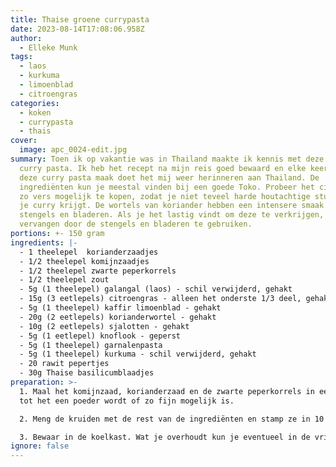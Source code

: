 ```yaml
---
title: Thaise groene currypasta
date: 2023-08-14T17:08:06.958Z
author:
  - Elleke Munk
tags:
  - laos
  - kurkuma
  - limoenblad
  - citroengras
categories:
  - koken
  - currypasta
  - thais
cover:
  image: apc_0024-edit.jpg
summary: Toen ik op vakantie was in Thailand maakte ik kennis met deze groene
  curry pasta. Ik heb het recept na mijn reis goed bewaard en elke keer als ik
  deze curry pasta maak doet het mij weer herinneren aan Thailand. De
  ingrediënten kun je meestal vinden bij een goede Toko. Probeer het citroengras
  zo vers mogelijk te kopen, zodat je niet teveel harde houtachtige stukken in
  je curry krijgt. De wortels van koriander hebben een intensere smaak dan hun
  stengels en bladeren. Als je het lastig vindt om deze te verkrijgen, kun je ze
  vervangen door de stengels en bladeren te gebruiken.
portions: +- 150 gram
ingredients: |-
  - 1 theelepel  korianderzaadjes
  - 1/2 theelepel komijnzaadjes
  - 1/2 theelepel zwarte peperkorrels
  - 1/2 theelepel zout
  - 5g (1 theelepel) galangal (laos) - schil verwijderd, gehakt
  - 15g (3 eetlepels) citroengras - alleen het onderste 1/3 deel, gehakt
  - 5g (1 theelepel) kaffir limoenblad - gehakt
  - 20g (2 eetlepels) korianderwortel - gehakt
  - 10g (2 eetlepels) sjalotten - gehakt
  - 5g (1 eetlepel) knoflook - geperst
  - 5g (1 theelepel) garnalenpasta
  - 5g (1 theelepel) kurkuma - schil verwijderd, gehakt
  - 20 rawit pepertjes
  - 30g Thaise basilicumblaadjes
preparation: >-
  1. Maal het komijnzaad, korianderzaad en de zwarte peperkorrels in een vijzel
  tot het een poeder wordt of zo fijn mogelijk is.

  2. Meng de kruiden met de rest van de ingrediënten en stamp ze in 10 minuten tot een pasta in een vijzel tot je een gladde pasta hebt. Je kunt de ingrediënten ook pureren met behulp van een staafmixer of keukenmachine. 

  3. Bewaar in de koelkast. Wat je overhoudt kun je eventueel in de vriezer bewaren.  Tip is om het in te vriezen in een ijsblokjesvorm, zodat je een vaste hoeveelheid per keer eruit kunt halen!
ignore: false
---
```

